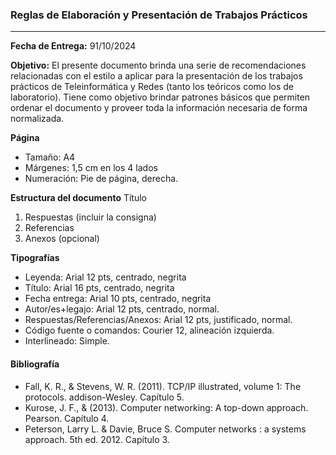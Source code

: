 ### Reglas de Elaboración y Presentación de Trabajos Prácticos

---
 

**Fecha de Entrega:** 91/10/2024

**Objetivo:** El presente documento brinda una serie de recomendaciones relacionadas con el estilo a
aplicar para la presentación de los trabajos prácticos de Teleinformática y Redes (tanto los
teóricos como los de laboratorio). Tiene como objetivo brindar patrones básicos que permiten
ordenar el documento y proveer toda la información necesaria de forma normalizada. 


**Página**
- Tamaño: A4
- Márgenes: 1,5 cm en los 4 lados
- Numeración: Pie de página, derecha.

**Estructura del documento**
Título
1. Respuestas (incluir la consigna)
2. Referencias
3. Anexos (opcional)

**Tipografías**
- Leyenda: Arial 12 pts, centrado, negrita
- Título: Arial 16 pts, centrado, negrita
- Fecha entrega: Arial 10 pts, centrado, negrita
- Autor/es+legajo: Arial 12 pts, centrado, normal.
- Respuestas/Referencias/Anexos: Arial 12 pts, justificado, normal.
- Código fuente o comandos: Courier 12, alineación izquierda.
- Interlineado: Simple.






#### Bibliografía

- Fall, K. R., & Stevens, W. R. (2011). TCP/IP illustrated, volume 1: The protocols. addison-Wesley. Capítulo 5.
- Kurose, J. F., & (2013). Computer networking: A top-down approach. Pearson. Capítulo 4.
- Peterson, Larry L. & Davie, Bruce S. Computer networks : a systems approach. 5th ed. 2012. Capítulo 3.
